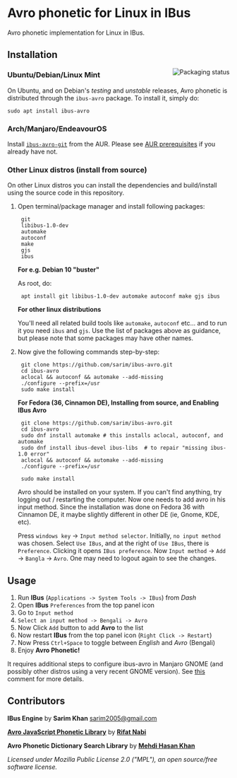 # Avro phonetic for Linux in IBus
Avro phonetic implementation for Linux in IBus.

## Installation


<a href="https://repology.org/project/ibus-avro/versions">
    <img src="https://repology.org/badge/vertical-allrepos/ibus-avro.svg" alt="Packaging status" align="right">
</a>

### Ubuntu/Debian/Linux Mint

On Ubuntu, and on Debian's *testing* and *unstable* releases, Avro phonetic
is distributed through the `ibus-avro` package. To install it, simply do:

	sudo apt install ibus-avro

### Arch/Manjaro/EndeavourOS

Install [`ibus-avro-git`](https://aur.archlinux.org/packages/ibus-avro-git) from the AUR. Please see [AUR prerequisites](https://wiki.archlinux.org/title/Arch_User_Repository#Prerequisites) if you already have not.


### Other Linux distros (install from source)

On other Linux distros you can install the dependencies and build/install
using the source code in this repository.

1. Open terminal/package manager and install following packages:

		git
		libibus-1.0-dev
		automake
		autoconf
		make
		gjs
		ibus

    __For e.g. Debian 10 "buster"__

    As root, do:

		apt install git libibus-1.0-dev automake autoconf make gjs ibus

    __For other linux distributions__

    You'll need all related build tools like `automake`, `autoconf` etc...
    and to run it you need `ibus` and `gjs`. Use the list of packages above
    as guidance, but please note that some packages may have other names.

2. Now give the following commands step-by-step:

		git clone https://github.com/sarim/ibus-avro.git
		cd ibus-avro
		aclocal && autoconf && automake --add-missing
		./configure --prefix=/usr
		sudo make install
		
    __For Fedora (36, Cinnamon DE), Installing from source, and Enabling IBus Avro__

		git clone https://github.com/sarim/ibus-avro.git
		cd ibus-avro
		sudo dnf install automake # this installs aclocal, autoconf, and automake
		sudo dnf install ibus-devel ibus-libs  # to repair "missing ibus-1.0 error"
		aclocal && autoconf && automake --add-missing
		./configure --prefix=/usr

		sudo make install
	
	Avro should be installed on your system. If you can't find anything, try logging out / restarting the computer. 
	Now one needs to add avro in his input method. Since the installation was done on Fedora 36 with Cinnamon DE, it maybe slightly different in other DE (ie, Gnome, KDE, etc).
	
	Press `windows key` -> `Input method selector`.
	Initially, `no input method` was chosen. Select `Use IBus`, and at the right of `Use IBus`, there is `Preference`. Clicking it opens
	`IBus preference`. Now `Input method` -> `Add` -> `Bangla` -> `Avro`. One may need to logout again to see the changes.

## Usage
 1. Run __IBus__ (`Applications -> System Tools -> IBus`) from _Dash_
 2. Open __IBus__ `Preferences` from the top panel icon  
 3. Go to `Input method`
 4. `Select an input method -> Bengali -> Avro`
 5. Now Click `Add` button to add __Avro__ to the list
 6. Now restart __IBus__ from the top panel icon (`Right Click -> Restart`)
 7. Now Press `Ctrl+Space` to toggle between _English_ and _Avro_ (Bengali)
 8. Enjoy __Avro Phonetic!__

It requires additional steps to configure ibus-avro in Manjaro GNOME (and possibly other distros using a very recent GNOME version). See [this](https://github.com/sarim/ibus-avro/issues/202#issuecomment-1719779633) comment for more details.

## Contributors
 
__IBus Engine__ by __Sarim Khan__ <sarim2005@gmail.com>

[__Avro JavaScript Phonetic Library__](https://github.com/torifat/jsAvroPhonetic) by [__Rifat Nabi__](https://github.com/torifat)

__Avro Phonetic Dictionary Search Library__ by [__Mehdi Hasan Khan__](https://github.com/omicronlab)

_Licensed under Mozilla Public License 2.0 ("MPL"), an open source/free software license._
